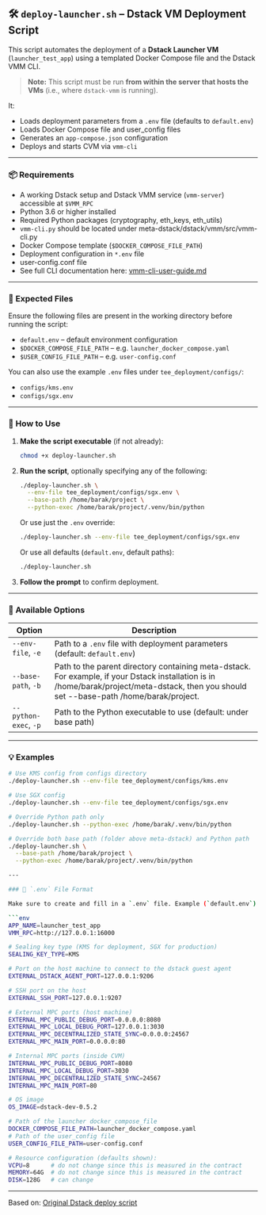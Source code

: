 ## 🛠 `deploy-launcher.sh` – Dstack VM Deployment Script

This script automates the deployment of a **Dstack Launcher VM** (`launcher_test_app`) using a templated Docker Compose file and the Dstack VMM CLI.

> **Note:** This script must be run **from within the server that hosts the VMs** (i.e., where `dstack-vmm` is running).

It:

- Loads deployment parameters from a `.env` file (defaults to `default.env`)
- Loads Docker Compose file and user\_config files
- Generates an `app-compose.json` configuration
- Deploys and starts CVM via `vmm-cli`

---

### 📦 Requirements

- A working Dstack setup and Dstack VMM service (`vmm-server`) accessible at `$VMM_RPC`
- Python 3.6 or higher installed
- Required Python packages (cryptography, eth_keys, eth_utils)
- `vmm-cli.py` should be located under meta-dstack/dstack/vmm/src/vmm-cli.py
- Docker Compose template (`$DOCKER_COMPOSE_FILE_PATH`)
- Deployment configuration in `*.env` file
- user-config.conf file
- See full CLI documentation here: [vmm-cli-user-guide.md](https://github.com/Dstack-TEE/dstack/blob/master/docs/vmm-cli-user-guide.md)

---

### 📂 Expected Files

Ensure the following files are present in the working directory before running the script:

- `default.env` – default environment configuration
- `$DOCKER_COMPOSE_FILE_PATH` – e.g. `launcher_docker_compose.yaml`
- `$USER_CONFIG_FILE_PATH` – e.g. `user-config.conf`

You can also use the example `.env` files under `tee_deployment/configs/`:

- `configs/kms.env`
- `configs/sgx.env`

---

### 🚀 How to Use

1. **Make the script executable** (if not already):

   ```bash
   chmod +x deploy-launcher.sh
   ```

2. **Run the script**, optionally specifying any of the following:

   ```bash
   ./deploy-launcher.sh \
     --env-file tee_deployment/configs/sgx.env \
     --base-path /home/barak/project \
     --python-exec /home/barak/project/.venv/bin/python
   ```

   Or use just the `.env` override:

   ```bash
   ./deploy-launcher.sh --env-file tee_deployment/configs/sgx.env
   ```

   Or use all defaults (`default.env`, default paths):

   ```bash
   ./deploy-launcher.sh
   ```

3. **Follow the prompt** to confirm deployment.

---

### 🔧 Available Options

| Option                | Description                                                               |
| --------------------- | ------------------------------------------------------------------------- |
| `--env-file`, `-e`    | Path to a `.env` file with deployment parameters (default: `default.env`) |
| `--base-path`, `-b`   | Path to the parent directory containing meta-dstack. For example, if your Dstack installation is in /home/barak/project/meta-dstack, then you should set --base-path /home/barak/project.  |
| `--python-exec`, `-p` | Path to the Python executable to use (default: under base path)           |

---

### 💡 Examples

```bash
# Use KMS config from configs directory
./deploy-launcher.sh --env-file tee_deployment/configs/kms.env

# Use SGX config
./deploy-launcher.sh --env-file tee_deployment/configs/sgx.env

# Override Python path only
./deploy-launcher.sh --python-exec /home/barak/.venv/bin/python

# Override both base path (folder above meta-dstack) and Python path
./deploy-launcher.sh \
  --base-path /home/barak/project \
  --python-exec /home/barak/project/.venv/bin/python

---

### 📄 `.env` File Format

Make sure to create and fill in a `.env` file. Example (`default.env`):

```env
APP_NAME=launcher_test_app
VMM_RPC=http://127.0.0.1:16000

# Sealing key type (KMS for deployment, SGX for production)
SEALING_KEY_TYPE=KMS

# Port on the host machine to connect to the dstack guest agent
EXTERNAL_DSTACK_AGENT_PORT=127.0.0.1:9206

# SSH port on the host
EXTERNAL_SSH_PORT=127.0.0.1:9207

# External MPC ports (host machine)
EXTERNAL_MPC_PUBLIC_DEBUG_PORT=0.0.0.0:8080
EXTERNAL_MPC_LOCAL_DEBUG_PORT=127.0.0.1:3030
EXTERNAL_MPC_DECENTRALIZED_STATE_SYNC=0.0.0.0:24567
EXTERNAL_MPC_MAIN_PORT=0.0.0.0:80

# Internal MPC ports (inside CVM)
INTERNAL_MPC_PUBLIC_DEBUG_PORT=8080
INTERNAL_MPC_LOCAL_DEBUG_PORT=3030
INTERNAL_MPC_DECENTRALIZED_STATE_SYNC=24567
INTERNAL_MPC_MAIN_PORT=80

# OS image
OS_IMAGE=dstack-dev-0.5.2

# Path of the launcher docker_compose_file
DOCKER_COMPOSE_FILE_PATH=launcher_docker_compose.yaml
# Path of the user_config file
USER_CONFIG_FILE_PATH=user-config.conf

# Resource configuration (defaults shown):
VCPU=8      # do not change since this is measured in the contract
MEMORY=64G  # do not change since this is measured in the contract
DISK=128G   # can change
```

---

Based on: [Original Dstack deploy script](https://github.com/Dstack-TEE/dstack/blob/be9d0476a63e937eda4c13659547a25088393394/kms/dstack-app/deploy-to-vmm.sh)
